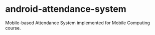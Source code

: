 # android-attendance-system
Mobile-based Attendance System implemented for Mobile Computing course.
